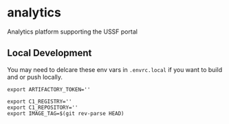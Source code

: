 # analytics

Analytics platform supporting the USSF portal

## Local Development

You may need to delcare these env vars in `.envrc.local` if you want to build and or push locally.

```shell
export ARTIFACTORY_TOKEN=''

export C1_REGISTRY=''
export C1_REPOSITORY=''
export IMAGE_TAG=$(git rev-parse HEAD)
```
